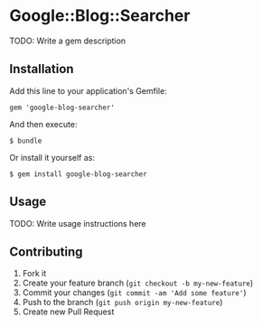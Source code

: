 # Google::Blog::Searcher

TODO: Write a gem description

## Installation

Add this line to your application's Gemfile:

    gem 'google-blog-searcher'

And then execute:

    $ bundle

Or install it yourself as:

    $ gem install google-blog-searcher

## Usage

TODO: Write usage instructions here

## Contributing

1. Fork it
2. Create your feature branch (`git checkout -b my-new-feature`)
3. Commit your changes (`git commit -am 'Add some feature'`)
4. Push to the branch (`git push origin my-new-feature`)
5. Create new Pull Request

